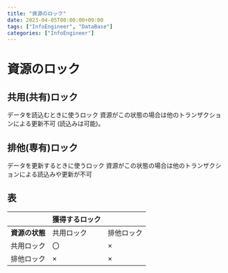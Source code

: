 ```yaml
---
title: "資源のロック"
date: 2023-04-05T00:00:00+09:00
tags: ["InfoEngineer", "DataBase"]
categories: ["InfoEngineer"]
---
```

# 資源のロック

## 共用(共有)ロック
データを読込むときに使うロック
資源がこの状態の場合は他のトランザクションによる更新不可
(読込みは可能)。


## 排他(専有)ロック
データを更新するときに使うロック
資源がこの状態の場合は他のトランザクションによる読込みや更新が不可

## 表
  

|  | 獲得するロック      ||
| ----- | ------- | ----- | 
| <b>資源の状態</b>        | 共用ロック | 排他ロック |
| 共用ロック   | 〇     | ×     |
| 排他ロック   | ×     | ×     |